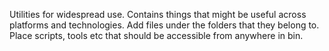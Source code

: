Utilities for widespread use. Contains things that might be useful across
platforms and technologies. Add files under the folders that they belong to.
Place scripts, tools etc that should be accessible from anywhere in bin.
